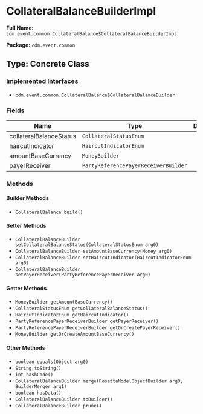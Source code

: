 # CollateralBalanceBuilderImpl

**Full Name:** `cdm.event.common.CollateralBalance$CollateralBalanceBuilderImpl`

**Package:** `cdm.event.common`

## Type: Concrete Class

### Implemented Interfaces

- `cdm.event.common.CollateralBalance$CollateralBalanceBuilder`

### Fields

| Name | Type | Description |
|------|------|-------------|
| collateralBalanceStatus | `CollateralStatusEnum` |  |
| haircutIndicator | `HaircutIndicatorEnum` |  |
| amountBaseCurrency | `MoneyBuilder` |  |
| payerReceiver | `PartyReferencePayerReceiverBuilder` |  |

### Methods

#### Builder Methods

- `CollateralBalance build()`

#### Setter Methods

- `CollateralBalanceBuilder setCollateralBalanceStatus(CollateralStatusEnum arg0)`
- `CollateralBalanceBuilder setAmountBaseCurrency(Money arg0)`
- `CollateralBalanceBuilder setHaircutIndicator(HaircutIndicatorEnum arg0)`
- `CollateralBalanceBuilder setPayerReceiver(PartyReferencePayerReceiver arg0)`

#### Getter Methods

- `MoneyBuilder getAmountBaseCurrency()`
- `CollateralStatusEnum getCollateralBalanceStatus()`
- `HaircutIndicatorEnum getHaircutIndicator()`
- `PartyReferencePayerReceiverBuilder getPayerReceiver()`
- `PartyReferencePayerReceiverBuilder getOrCreatePayerReceiver()`
- `MoneyBuilder getOrCreateAmountBaseCurrency()`

#### Other Methods

- `boolean equals(Object arg0)`
- `String toString()`
- `int hashCode()`
- `CollateralBalanceBuilder merge(RosettaModelObjectBuilder arg0, BuilderMerger arg1)`
- `boolean hasData()`
- `CollateralBalanceBuilder toBuilder()`
- `CollateralBalanceBuilder prune()`

